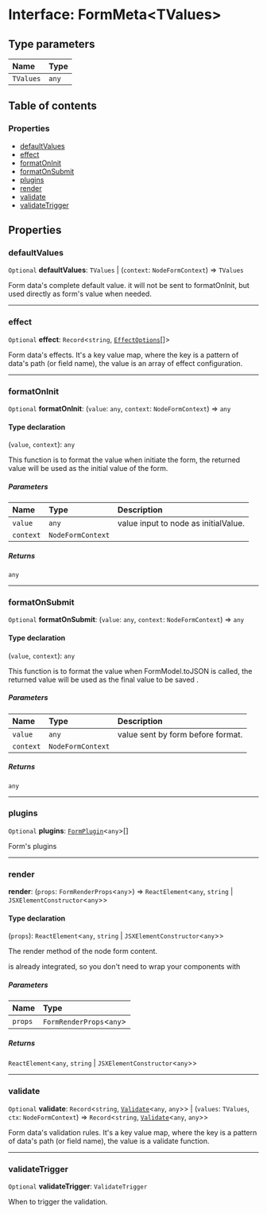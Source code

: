 # Interface: FormMeta\<TValues>

## Type parameters

| Name | Type |
| :------ | :------ |
| `TValues` | `any` |

## Table of contents

### Properties

* [defaultValues](/auto-docs/node/interfaces/FormMeta.md#defaultvalues)
* [effect](/auto-docs/node/interfaces/FormMeta.md#effect)
* [formatOnInit](/auto-docs/node/interfaces/FormMeta.md#formatoninit)
* [formatOnSubmit](/auto-docs/node/interfaces/FormMeta.md#formatonsubmit)
* [plugins](/auto-docs/node/interfaces/FormMeta.md#plugins)
* [render](/auto-docs/node/interfaces/FormMeta.md#render)
* [validate](/auto-docs/node/interfaces/FormMeta.md#validate)
* [validateTrigger](/auto-docs/node/interfaces/FormMeta.md#validatetrigger)

## Properties

### defaultValues

`Optional` **defaultValues**: `TValues` | (`context`: `NodeFormContext`) => `TValues`

Form data's complete default value. it will not be sent to formatOnInit, but used directly as form's value when needed.

***

### effect

`Optional` **effect**: `Record`<`string`, [`EffectOptions`](/auto-docs/node/types/EffectOptions.md)\[]>

Form data's effects. It's a key value map, where the key is a pattern of data's path (or field name), the value is an array of effect configuration.

***

### formatOnInit

`Optional` **formatOnInit**: (`value`: `any`, `context`: `NodeFormContext`) => `any`

#### Type declaration

(`value`, `context`): `any`

This function is to format the value when initiate the form, the returned value will be used as the initial value of the form.

##### Parameters

| Name | Type | Description |
| :------ | :------ | :------ |
| `value` | `any` | value input to node as initialValue. |
| `context` | `NodeFormContext` |  |

##### Returns

`any`

***

### formatOnSubmit

`Optional` **formatOnSubmit**: (`value`: `any`, `context`: `NodeFormContext`) => `any`

#### Type declaration

(`value`, `context`): `any`

This function is to format the value when FormModel.toJSON is called, the returned value will be used as the final value to be saved .

##### Parameters

| Name | Type | Description |
| :------ | :------ | :------ |
| `value` | `any` | value sent by form before format. |
| `context` | `NodeFormContext` |  |

##### Returns

`any`

***

### plugins

`Optional` **plugins**: [`FormPlugin`](/auto-docs/node/classes/FormPlugin.md)<`any`>\[]

Form's plugins

***

### render

**render**: (`props`: `FormRenderProps`<`any`>) => `ReactElement`<`any`, `string` | `JSXElementConstructor`<`any`>>

#### Type declaration

(`props`): `ReactElement`<`any`, `string` | `JSXElementConstructor`<`any`>>

The render method of the node form content. <Form /> is already integrated, so you don't need to wrap your components with <Form />

##### Parameters

| Name | Type |
| :------ | :------ |
| `props` | `FormRenderProps`<`any`> |

##### Returns

`ReactElement`<`any`, `string` | `JSXElementConstructor`<`any`>>

***

### validate

`Optional` **validate**: `Record`<`string`, [`Validate`](/auto-docs/node/types/Validate.md)<`any`, `any`>> | (`values`: `TValues`, `ctx`: `NodeFormContext`) => `Record`<`string`, [`Validate`](/auto-docs/node/types/Validate.md)<`any`, `any`>>

Form data's validation rules. It's a key value map, where the key is a pattern of data's path (or field name), the value is a validate function.

***

### validateTrigger

`Optional` **validateTrigger**: `ValidateTrigger`

When to trigger the validation.
